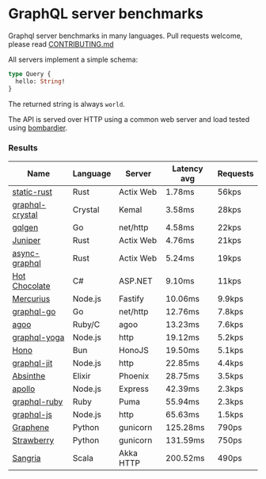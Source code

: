 <!-- README.md is generated from README.ecr, do not edit -->

# GraphQL server benchmarks

Graphql server benchmarks in many languages. Pull requests welcome, please read [CONTRIBUTING.md](CONTRIBUTING.md)

All servers implement a simple schema:

```graphql
type Query {
  hello: String!
}
```

The returned string is always `world`.

The API is served over HTTP using a common web server and load tested using [bombardier](https://github.com/codesenberg/bombardier).

### Results

| Name                          | Language      | Server          | Latency avg      | Requests      |
| ----------------------------  | ------------- | --------------- | ---------------- | ------------- |
| [static-rust](https://actix.rs/) | Rust | Actix Web | 1.78ms | 56kps |
| [graphql-crystal](https://github.com/graphql-crystal/graphql) | Crystal | Kemal | 3.58ms | 28kps |
| [gqlgen](https://github.com/99designs/gqlgen) | Go | net/http | 4.58ms | 22kps |
| [Juniper](https://github.com/graphql-rust/juniper) | Rust | Actix Web | 4.76ms | 21kps |
| [async-graphql](https://github.com/async-graphql/async-graphql) | Rust | Actix Web | 5.24ms | 19kps |
| [Hot Chocolate](https://github.com/ChilliCream/hotchocolate) | C# | ASP.NET | 9.10ms | 11kps |
| [Mercurius](https://github.com/mercurius-js/mercurius) | Node.js | Fastify | 10.06ms | 9.9kps |
| [graphql-go](https://github.com/graphql-go/graphql) | Go | net/http | 12.76ms | 7.8kps |
| [agoo](https://github.com/ohler55/agoo) | Ruby/C | agoo | 13.23ms | 7.6kps |
| [graphql-yoga](https://github.com/dotansimha/graphql-yoga) | Node.js | http | 19.12ms | 5.2kps |
| [Hono](https://github.com/honojs/graphql-server) | Bun | HonoJS | 19.50ms | 5.1kps |
| [graphql-jit](https://github.com/zalando-incubator/graphql-jit) | Node.js | http | 22.85ms | 4.4kps |
| [Absinthe](https://github.com/absinthe-graphql/absinthe) | Elixir | Phoenix | 28.75ms | 3.5kps |
| [apollo](https://github.com/apollographql/apollo-server) | Node.js | Express | 42.39ms | 2.3kps |
| [graphql-ruby](https://github.com/rmosolgo/graphql-ruby) | Ruby | Puma | 55.94ms | 2.3kps |
| [graphql-js](https://github.com/graphql/graphql-js) | Node.js | http | 65.63ms | 1.5kps |
| [Graphene](https://github.com/graphql-python/graphene) | Python | gunicorn | 125.28ms | 790ps |
| [Strawberry](https://github.com/strawberry-graphql/strawberry) | Python | gunicorn | 131.59ms | 750ps |
| [Sangria](https://github.com/sangria-graphql/sangria) | Scala | Akka HTTP | 200.52ms | 490ps |
